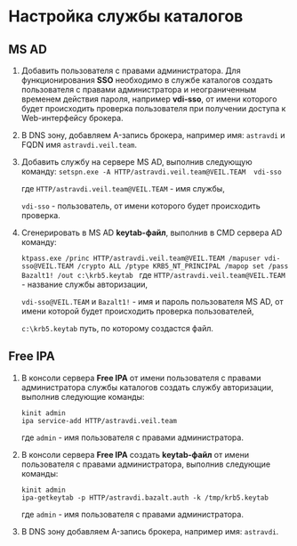 # Настройка службы каталогов

## MS AD

1. Добавить пользователя с правами администратора. Для функционирования **SSO** необходимо в службе каталогов создать пользователя с правами администратора и неограниченным временем действия пароля, например **vdi-sso**, от имени которого будет происходить проверка пользователя при получении доступа к Web-интерфейсу брокера.

2. В DNS зону, добавляем A-запись брокера, например имя: ```astravdi``` и FQDN имя ```astravdi.veil.team```.

3. Добавить службу на сервере MS AD, выполнив следующую команду:
   `setspn.exe -A HTTP/astravdi.veil.team@VEIL.TEAM  vdi-sso`
   
   где ```HTTP/astravdi.veil.team@VEIL.TEAM``` - имя службы,
   
   `vdi-sso` - пользователь, от имени которого будет происходить проверка.

4. Сгенерировать в MS AD **keytab-файл**, выполнив в CMD сервера AD команду:

   `ktpass.exe /princ HTTP/astravdi.veil.team@VEIL.TEAM /mapuser vdi-sso@VEIL.TEAM /crypto ALL /ptype KRB5_NT_PRINCIPAL /mapop set /pass Bazalt1! /out c:\krb5.keytab
   ` 
   где ```HTTP/astravdi.veil.team@VEIL.TEAM``` - название службы авторизации,
   
   ```vdi-sso@VEIL.TEAM``` и ```Bazalt1!``` - имя и пароль пользователя MS AD, от имени которой будет происходить проверка пользователей,
   
   ```c:\krb5.keytab``` путь, по которому создастся файл.

## Free IPA

1. В консоли сервера **Free IPA** от имени пользователя с правами администратора службы каталогов создать службу авторизации, выполнив следующие команды:
   
   `kinit admin`  
   `ipa service-add HTTP/astravdi.veil.team`
   
   где ```admin```  - имя пользователя с правами администратора.

2. В консоли сервера **Free IPA** создать **keytab-файл** от имени пользователя с правами администратора, выполнив следующие команды:
 
   `kinit admin`  
   `ipa-getkeytab -p HTTP/astravdi.bazalt.auth -k /tmp/krb5.keytab`
   
   где ```admin```  - имя пользователя с правами администратора.

3. В DNS зону добавляем A-запись брокера, например имя: ```astravdi```.
